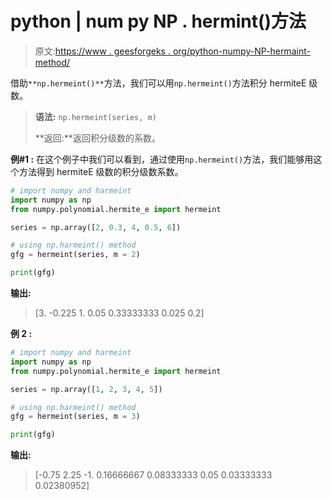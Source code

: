 # python | num py NP . hermint()方法

> 原文:[https://www . geesforgeks . org/python-numpy-NP-hermaint-method/](https://www.geeksforgeeks.org/python-numpy-np-hermeint-method/)

借助`**np.hermeint()**`方法，我们可以用`np.hermeint()`方法积分 hermiteE 级数。

> **语法:** `np.hermeint(series, m)`
> 
> **返回:**返回积分级数的系数。

**例#1 :**
在这个例子中我们可以看到，通过使用`np.hermeint()`方法，我们能够用这个方法得到 hermiteE 级数的积分级数系数。

```py
# import numpy and harmeint
import numpy as np
from numpy.polynomial.hermite_e import hermeint

series = np.array([2, 0.3, 4, 0.5, 6])

# using np.harmeint() method
gfg = hermeint(series, m = 2)

print(gfg)
```

**输出:**

> [3\. -0.225 1\. 0.05 0.33333333 0.025 0.2]

**例 2 :**

```py
# import numpy and harmeint
import numpy as np
from numpy.polynomial.hermite_e import hermeint

series = np.array([1, 2, 3, 4, 5])

# using np.harmeint() method
gfg = hermeint(series, m = 3)

print(gfg)
```

**输出:**

> [-0.75 2.25 -1\. 0.16666667 0.08333333 0.05 0.03333333 0.02380952]